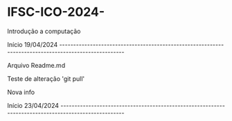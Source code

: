 # IFSC-ICO-2024-
Introdução a computação

Início 19/04/2024 -----------------------------------------------------------------------------------------------------


Arquivo Readme.md

Teste de alteração 'git pull'

Nova info


Início 23/04/2024 -----------------------------------------------------------------------------------------------------
